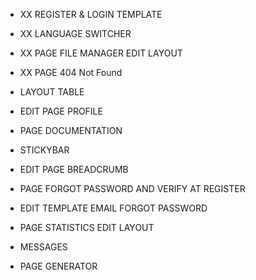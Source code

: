 - XX REGISTER & LOGIN TEMPLATE
- XX LANGUAGE SWITCHER
- XX PAGE FILE MANAGER EDIT LAYOUT
- XX PAGE 404 Not Found
- LAYOUT TABLE
- EDIT PAGE PROFILE
- PAGE DOCUMENTATION
- STICKYBAR
- EDIT PAGE BREADCRUMB

- PAGE FORGOT PASSWORD AND VERIFY AT REGISTER
- EDIT TEMPLATE EMAIL FORGOT PASSWORD
- PAGE STATISTICS EDIT LAYOUT
- MESSAGES
- PAGE GENERATOR
